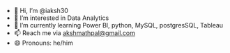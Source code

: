 - 👋 Hi, I’m @iaksh30
- 👀 I’m interested in Data Analytics
- 🌱 I’m currently learning Power BI, python, MySQL, postgresSQL, Tableau
- 📫 Reach me via akshmathpal@gmail.com
- 😄 Pronouns: he/him

<!---
iaksh30/iaksh30 is a ✨ special ✨ repository because its `README.md` (this file) appears on your GitHub profile.
You can click the Preview link to take a look at your changes.
--->
